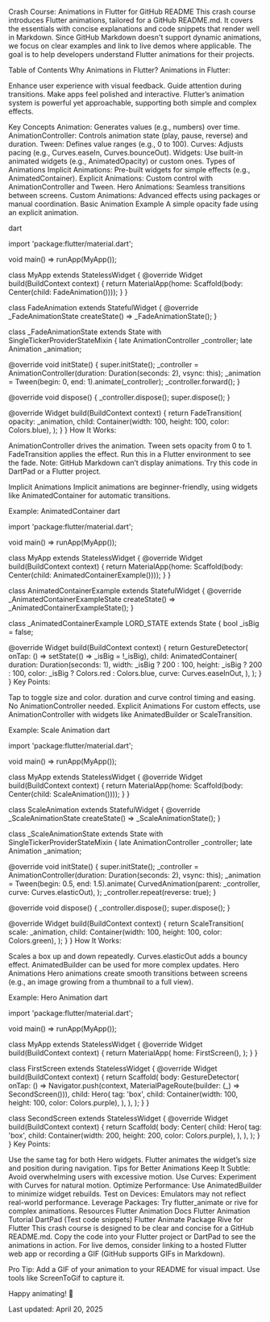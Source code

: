 
Crash Course: Animations in Flutter for GitHub README
This crash course introduces Flutter animations, tailored for a GitHub README.md. It covers the essentials with concise explanations and code snippets that render well in Markdown. Since GitHub Markdown doesn't support dynamic animations, we focus on clear examples and link to live demos where applicable. The goal is to help developers understand Flutter animations for their projects.

Table of Contents
Why Animations in Flutter?
Animations in Flutter:

Enhance user experience with visual feedback.
Guide attention during transitions.
Make apps feel polished and interactive.
Flutter’s animation system is powerful yet approachable, supporting both simple and complex effects.

Key Concepts
Animation: Generates values (e.g., numbers) over time.
AnimationController: Controls animation state (play, pause, reverse) and duration.
Tween: Defines value ranges (e.g., 0 to 100).
Curves: Adjusts pacing (e.g., Curves.easeIn, Curves.bounceOut).
Widgets: Use built-in animated widgets (e.g., AnimatedOpacity) or custom ones.
Types of Animations
Implicit Animations: Pre-built widgets for simple effects (e.g., AnimatedContainer).
Explicit Animations: Custom control with AnimationController and Tween.
Hero Animations: Seamless transitions between screens.
Custom Animations: Advanced effects using packages or manual coordination.
Basic Animation Example
A simple opacity fade using an explicit animation.

dart

import 'package:flutter/material.dart';

void main() => runApp(MyApp());

class MyApp extends StatelessWidget {
  @override
  Widget build(BuildContext context) {
    return MaterialApp(home: Scaffold(body: Center(child: FadeAnimation())));
  }
}

class FadeAnimation extends StatefulWidget {
  @override
  _FadeAnimationState createState() => _FadeAnimationState();
}

class _FadeAnimationState extends State<FadeAnimation> with SingleTickerProviderStateMixin {
  late AnimationController _controller;
  late Animation<double> _animation;

  @override
  void initState() {
    super.initState();
    _controller = AnimationController(duration: Duration(seconds: 2), vsync: this);
    _animation = Tween<double>(begin: 0, end: 1).animate(_controller);
    _controller.forward();
  }

  @override
  void dispose() {
    _controller.dispose();
    super.dispose();
  }

  @override
  Widget build(BuildContext context) {
    return FadeTransition(
      opacity: _animation,
      child: Container(width: 100, height: 100, color: Colors.blue),
    );
  }
}
How It Works:

AnimationController drives the animation.
Tween sets opacity from 0 to 1.
FadeTransition applies the effect.
Run this in a Flutter environment to see the fade.
Note: GitHub Markdown can’t display animations. Try this code in DartPad or a Flutter project.

Implicit Animations
Implicit animations are beginner-friendly, using widgets like AnimatedContainer for automatic transitions.

Example: AnimatedContainer
dart

import 'package:flutter/material.dart';

void main() => runApp(MyApp());

class MyApp extends StatelessWidget {
  @override
  Widget build(BuildContext context) {
    return MaterialApp(home: Scaffold(body: Center(child: AnimatedContainerExample())));
  }
}

class AnimatedContainerExample extends StatefulWidget {
  @override
  _AnimatedContainerExampleState createState() => _AnimatedContainerExampleState();
}

class _AnimatedContainerExample LORD_STATE extends State<AnimatedContainerExample> {
  bool _isBig = false;

  @override
  Widget build(BuildContext context) {
    return GestureDetector(
      onTap: () => setState(() => _isBig = !_isBig),
      child: AnimatedContainer(
        duration: Duration(seconds: 1),
        width: _isBig ? 200 : 100,
        height: _isBig ? 200 : 100,
        color: _isBig ? Colors.red : Colors.blue,
        curve: Curves.easeInOut,
      ),
    );
  }
}
Key Points:

Tap to toggle size and color.
duration and curve control timing and easing.
No AnimationController needed.
Explicit Animations
For custom effects, use AnimationController with widgets like AnimatedBuilder or ScaleTransition.

Example: Scale Animation
dart

import 'package:flutter/material.dart';

void main() => runApp(MyApp());

class MyApp extends StatelessWidget {
  @override
  Widget build(BuildContext context) {
    return MaterialApp(home: Scaffold(body: Center(child: ScaleAnimation())));
  }
}

class ScaleAnimation extends StatefulWidget {
  @override
  _ScaleAnimationState createState() => _ScaleAnimationState();
}

class _ScaleAnimationState extends State<ScaleAnimation> with SingleTickerProviderStateMixin {
  late AnimationController _controller;
  late Animation<double> _animation;

  @override
  void initState() {
    super.initState();
    _controller = AnimationController(duration: Duration(seconds: 2), vsync: this);
    _animation = Tween<double>(begin: 0.5, end: 1.5).animate(
      CurvedAnimation(parent: _controller, curve: Curves.elasticOut),
    );
    _controller.repeat(reverse: true);
  }

  @override
  void dispose() {
    _controller.dispose();
    super.dispose();
  }

  @override
  Widget build(BuildContext context) {
    return ScaleTransition(
      scale: _animation,
      child: Container(width: 100, height: 100, color: Colors.green),
    );
  }
}
How It Works:

Scales a box up and down repeatedly.
Curves.elasticOut adds a bouncy effect.
AnimatedBuilder can be used for more complex updates.
Hero Animations
Hero animations create smooth transitions between screens (e.g., an image growing from a thumbnail to a full view).

Example: Hero Animation
dart

import 'package:flutter/material.dart';

void main() => runApp(MyApp());

class MyApp extends StatelessWidget {
  @override
  Widget build(BuildContext context) {
    return MaterialApp(
      home: FirstScreen(),
    );
  }
}

class FirstScreen extends StatelessWidget {
  @override
  Widget build(BuildContext context) {
    return Scaffold(
      body: GestureDetector(
        onTap: () => Navigator.push(context, MaterialPageRoute(builder: (_) => SecondScreen())),
        child: Hero(
          tag: 'box',
          child: Container(width: 100, height: 100, color: Colors.purple),
        ),
      ),
    );
  }
}

class SecondScreen extends StatelessWidget {
  @override
  Widget build(BuildContext context) {
    return Scaffold(
      body: Center(
        child: Hero(
          tag: 'box',
          child: Container(width: 200, height: 200, color: Colors.purple),
        ),
      ),
    );
  }
}
Key Points:

Use the same tag for both Hero widgets.
Flutter animates the widget’s size and position during navigation.
Tips for Better Animations
Keep It Subtle: Avoid overwhelming users with excessive motion.
Use Curves: Experiment with Curves for natural motion.
Optimize Performance: Use AnimatedBuilder to minimize widget rebuilds.
Test on Devices: Emulators may not reflect real-world performance.
Leverage Packages: Try flutter_animate or rive for complex animations.
Resources
Flutter Animation Docs
Flutter Animation Tutorial
DartPad (Test code snippets)
Flutter Animate Package
Rive for Flutter
This crash course is designed to be clear and concise for a GitHub README.md. Copy the code into your Flutter project or DartPad to see the animations in action. For live demos, consider linking to a hosted Flutter web app or recording a GIF (GitHub supports GIFs in Markdown).

Pro Tip: Add a GIF of your animation to your README for visual impact. Use tools like ScreenToGif to capture it.

Happy animating! 🚀

Last updated: April 20, 2025
